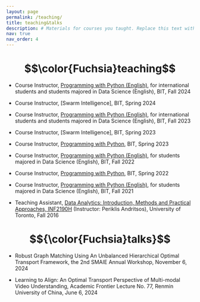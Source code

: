 ```yaml
---
layout: page
permalink: /teaching/
title: teaching&talks
description: # Materials for courses you taught. Replace this text with your description.
nav: true
nav_order: 4
---
```


<h1 style="text-align:center;">$$\color{Fuchsia}teaching$$</h1>
<!-- Here is a list of courses that I have been involved in: -->

- Course Instructor, [Programming with Python (English)](https://python123.io/), for international students and students majored in Data Science (English), BIT, Fall 2024

- Course Instructor, [Swarm Intelligence], BIT, Spring 2024

- Course Instructor, [Programming with Python (English)](https://python123.io/), for international students and students majored in Data Science (English), BIT, Fall 2023

- Course Instructor, [Swarm Intelligence], BIT, Spring 2023

- Course Instructor, [Programming with Python](https://python123.io/), BIT, Spring 2023
  
- Course Instructor, [Programming with Python (English)](https://python123.io/), for students majored in Data Science (English), BIT, Fall 2022

- Course Instructor, [Programming with Python](https://python123.io/), BIT, Spring 2022

- Course Instructor, [Programming with Python (English)](https://python123.io/), for students majored in Data Science (English), BIT, Fall 2021

- Teaching Assistant, [Data Analytics: Introduction, Methods and Practical Approaches, INF2190H]([https://ischool.utoronto.ca/wp-content/uploads/2016/11/inf21902016fallandritsossyllabus-1.pdf](https://ischool.utoronto.ca/course/data-analytics-introduction-methods-and-practical-approaches/)) (Instructor: Periklis Andritsos), University of Toronto, Fall 2016

<!-- For now, this page is assumed to be a static description of your courses. You can convert it to a collection similar to `_projects/` so that you can have a dedicated page for each course. Organize your courses by years, topics, or universities, however you like! -->

<h1 style="text-align:center;">$${\color{Fuchsia}talks}$$</h1>

- Robust Graph Matching Using An Unbalanced Hierarchical Optimal Transport Framework, the 2nd SMAIE Annual Workshop, November 6, 2024

- Learning to Align: An Optimal Transport Perspective of Multi-modal Video Understanding, Academic Frontier Lecture No. 77, Renmin University of China, June 6, 2024

